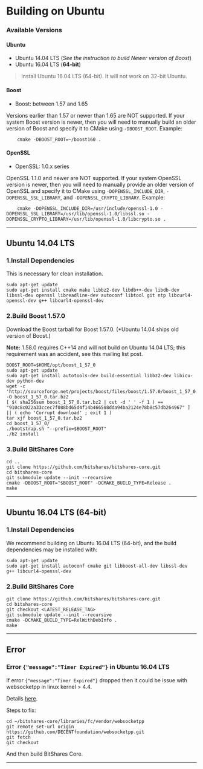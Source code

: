 # Building on Ubuntu

### Available Versions

#### Ubuntu

- Ubuntu 14.04 LTS (*See the instruction to build Newer version of Boost*)
- Ubuntu 16.04 LTS (**64-bit**)
 
> Install Ubuntu 16.04 LTS (64-bit). It will not work on 32-bit Ubuntu. 

#### Boost

- Boost: between 1.57 and 1.65

Versions earlier than 1.57 or newer than 1.65 are NOT supported. If your system Boost version is newer, then you will need to manually build an older version of Boost and specify it to CMake using `-DBOOST_ROOT`. Example:

        cmake -DBOOST_ROOT=~/boost160 .

#### OpenSSL

- OpenSSL: 1.0.x series

OpenSSL 1.1.0 and newer are NOT supported. If your system OpenSSL version is newer, then you will need to manually provide an older version of OpenSSL and specify it to CMake using `-DOPENSSL_INCLUDE_DIR`, `-DOPENSSL_SSL_LIBRARY`, and `-DOPENSSL_CRYPTO_LIBRARY`. Example:

        cmake -DOPENSSL_INCLUDE_DIR=/usr/include/openssl-1.0 -DOPENSSL_SSL_LIBRARY=/usr/lib/openssl-1.0/libssl.so -DOPENSSL_CRYPTO_LIBRARY=/usr/lib/openssl-1.0/libcrypto.so .

***

## Ubuntu 14.04 LTS

### 1.Install Dependencies
This is necessary for clean installation.

    sudo apt-get update
    sudo apt-get install cmake make libbz2-dev libdb++-dev libdb-dev libssl-dev openssl libreadline-dev autoconf libtool git ntp libcurl4-openssl-dev g++ libcurl4-openssl-dev

### 2.Build Boost 1.57.0

Download the Boost tarball for Boost 1.57.0. (*Ubuntu 14.04 ships old version of Boost.) 

**Note:** 1.58.0 requires C++14 and will not build on Ubuntu 14.04 LTS; this requirement was an accident, see this mailing list post.

    BOOST_ROOT=$HOME/opt/boost_1_57_0
    sudo apt-get update
    sudo apt-get install autotools-dev build-essential libbz2-dev libicu-dev python-dev
    wget -c 'http://sourceforge.net/projects/boost/files/boost/1.57.0/boost_1_57_0.tar.bz2/download' -O boost_1_57_0.tar.bz2
    [ $( sha256sum boost_1_57_0.tar.bz2 | cut -d ' ' -f 1 ) == "910c8c022a33ccec7f088bd65d4f14b466588dda94ba2124e78b8c57db264967" ] || ( echo 'Corrupt download' ; exit 1 )
    tar xjf boost_1_57_0.tar.bz2
    cd boost_1_57_0/
    ./bootstrap.sh "--prefix=$BOOST_ROOT"
    ./b2 install

### 3.Build BitShares Core

    cd ..
    git clone https://github.com/bitshares/bitshares-core.git
    cd bitshares-core
    git submodule update --init --recursive
    cmake -DBOOST_ROOT="$BOOST_ROOT" -DCMAKE_BUILD_TYPE=Release .
    make 

***

## Ubuntu 16.04 LTS (64-bit)

### 1.Install Dependencies
We recommend building on Ubuntu 16.04 LTS (64-bit), and the build dependencies may be installed with:

    sudo apt-get update
    sudo apt-get install autoconf cmake git libboost-all-dev libssl-dev g++ libcurl4-openssl-dev

### 2.Build BitShares Core

    git clone https://github.com/bitshares/bitshares-core.git
    cd bitshares-core
    git checkout <LATEST_RELEASE_TAG>
    git submodule update --init --recursive
    cmake -DCMAKE_BUILD_TYPE=RelWithDebInfo .
    make

***

## Error 

### Error `{"message":"Timer Expired"}` in Ubuntu 16.04 LTS

If error `{"message":"Timer Expired"}` dropped then it could be issue with websocketpp in linux kernel > 4.4.

Details [here](https://github.com/DECENTfoundation/DECENT-Network/issues/194).

Steps to fix:

    cd ~/bitshares-core/libraries/fc/vendor/websocketpp
    git remote set-url origin https://github.com/DECENTfoundation/websocketpp.git
    git fetch
    git checkout 

And then build BitShares Core.


***




